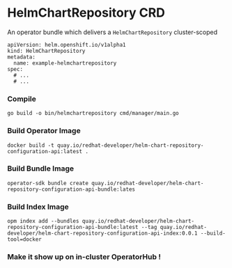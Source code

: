 # HelmChartRepository CRD

An operator bundle which delivers a `HelmChartRepository` cluster-scoped 

```
apiVersion: helm.openshift.io/v1alpha1
kind: HelmChartRepository
metadata:
  name: example-helmchartrepository
spec:
  # ...
  # ...
```

### Compile

```
go build -o bin/helmchartrepository cmd/manager/main.go
```

### Build Operator Image

```
docker build -t quay.io/redhat-developer/helm-chart-repository-configuration-api:latest .
```

### Build Bundle Image

```
operator-sdk bundle create quay.io/redhat-developer/helm-chart-repository-configuration-api-bundle:lates
```

### Build Index Image

```
opm index add --bundles quay.io/redhat-developer/helm-chart-repository-configuration-api-bundle:latest --tag quay.io/redhat-developer/helm-chart-repository-configuration-api-index:0.0.1 --build-tool=docker
```


### Make it show up on in-cluster OperatorHub !

```

```
